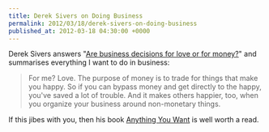 ```yaml
---
title: Derek Sivers on Doing Business
permalink: 2012/03/18/derek-sivers-on-doing-business
published_at: 2012-03-18 04:30:00 +0000
---
```


Derek Sivers answers "[Are business decisions for love or for money?](http://derek.sivers.spillsthebeans.com/)" and summarises everything I want to do in business:

> For me? Love. The purpose of money is to trade for things that make you happy. So if you can bypass money and get directly to the happy, you've saved a lot of trouble. And it makes others happier, too, when you organize your business around non-monetary things.

If this jibes with you, then his book [Anything You Want](http://sivers.org/a) is well worth a read.

